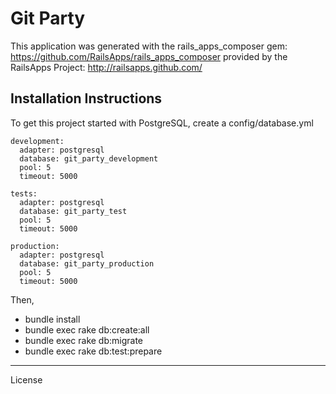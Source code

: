 Git Party
========================

This application was generated with the rails_apps_composer gem:
https://github.com/RailsApps/rails_apps_composer
provided by the RailsApps Project:
http://railsapps.github.com/

Installation Instructions
------------------------

To get this project started with PostgreSQL, create a config/database.yml

    development:
      adapter: postgresql
      database: git_party_development
      pool: 5
      timeout: 5000

    tests:
      adapter: postgresql
      database: git_party_test
      pool: 5
      timeout: 5000

    production:
      adapter: postgresql
      database: git_party_production
      pool: 5
      timeout: 5000

Then,
* bundle install
* bundle exec rake db:create:all
* bundle exec rake db:migrate
* bundle exec rake db:test:prepare

________________________

License
